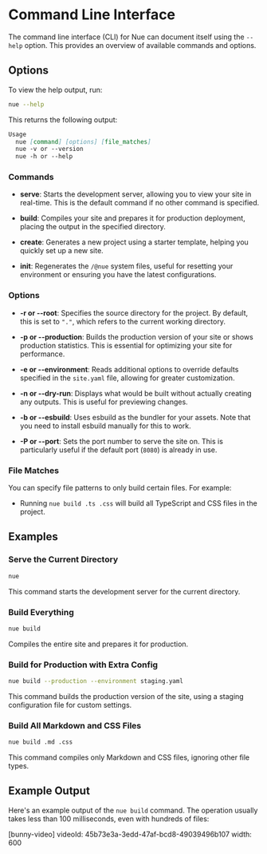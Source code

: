 
# Command Line Interface

The command line interface (CLI) for Nue can document itself using the `--help` option. This provides an overview of available commands and options.

## Options

To view the help output, run:

```sh
nue --help
```

This returns the following output:

```md
Usage
  nue [command] [options] [file_matches]
  nue -v or --version
  nue -h or --help
```

### Commands

- **serve**: Starts the development server, allowing you to view your site in real-time. This is the default command if no other command is specified.

- **build**: Compiles your site and prepares it for production deployment, placing the output in the specified directory.

- **create**: Generates a new project using a starter template, helping you quickly set up a new site.

- **init**: Regenerates the `/@nue` system files, useful for resetting your environment or ensuring you have the latest configurations.

### Options

- **-r or --root**: Specifies the source directory for the project. By default, this is set to `"."`, which refers to the current working directory.

- **-p or --production**: Builds the production version of your site or shows production statistics. This is essential for optimizing your site for performance.

- **-e or --environment**: Reads additional options to override defaults specified in the `site.yaml` file, allowing for greater customization.

- **-n or --dry-run**: Displays what would be built without actually creating any outputs. This is useful for previewing changes.

- **-b or --esbuild**: Uses esbuild as the bundler for your assets. Note that you need to install esbuild manually for this to work.

- **-P or --port**: Sets the port number to serve the site on. This is particularly useful if the default port (`8080`) is already in use.

### File Matches

You can specify file patterns to only build certain files. For example:
- Running `nue build .ts .css` will build all TypeScript and CSS files in the project.


## Examples

### Serve the Current Directory

```sh
nue
```
This command starts the development server for the current directory.

### Build Everything

```sh
nue build
```
Compiles the entire site and prepares it for production.

### Build for Production with Extra Config

```sh
nue build --production --environment staging.yaml
```
This command builds the production version of the site, using a staging configuration file for custom settings.

### Build All Markdown and CSS Files

```sh
nue build .md .css
```
This command compiles only Markdown and CSS files, ignoring other file types.


## Example Output

Here's an example output of the `nue build` command. The operation usually takes less than 100 milliseconds, even with hundreds of files:

[bunny-video]
  videoId: 45b73e3a-3edd-47af-bcd8-49039496b107
  width: 600
